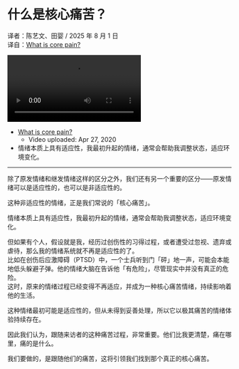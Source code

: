 # 什么是核心痛苦？
译者：陈艺文、田婴 / 2025 年 8 月 1 日  
译自：[What is core pain?](https://youtu.be/31RQw-cLgOQ)  

<div class="video-wrapper"><video src="/assets/files/core_pain.mp4" controls playsinline></video></div>

- [What is core pain?](https://youtu.be/31RQw-cLgOQ)
  - Video uploaded: Apr 27, 2020
- 情绪本质上具有适应性，我最初升起的情绪，通常会帮助我调整状态，适应环境变化。

---

除了原发情绪和继发情绪这样的区分之外，我们还有另一个重要的区分——原发情绪可以是适应性的，也可以是非适应性的。

这种非适应性的情绪，正是我们常说的「核心痛苦」。

情绪本质上具有适应性，我最初升起的情绪，通常会帮助我调整状态，适应环境变化。

但如果有个人，假设就是我，经历过创伤性的习得过程，或者遭受过忽视、遗弃或虐待，那么我的情绪系统就不再是适应性的了。  
比如在创伤后应激障碍（PTSD）中，一个士兵听到门「砰」地一声，可能会本能地低头躲避子弹。他的情绪大脑在告诉他「有危险」，尽管现实中并没有真正的危险。  
这时，原来的情绪过程已经变得不再适应，并成为一种核心痛苦情绪，持续影响着他的生活。

这种情绪最初可能是适应性的，但从未得到妥善处理，所以它以极其痛苦的情绪体验持续存在。

因此我们认为，跟随来访者的这种痛苦过程，非常重要。他们比我更清楚，痛在哪里，痛的是什么。

我们要做的，是跟随他们的痛苦，这将引领我们找到那个真正的核心痛苦。
